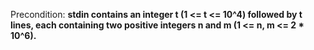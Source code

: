 Precondition: **stdin contains an integer t (1 <= t <= 10^4) followed by t lines, each containing two positive integers n and m (1 <= n, m <= 2 * 10^6).**